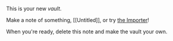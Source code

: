 This is your new *vault*.

Make a note of something, [[Untitled]], or try [the Importer](https://help.obsidian.md/Plugins/Importer)!

When you're ready, delete this note and make the vault your own.